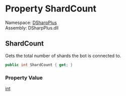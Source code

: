 # Property ShardCount

Namespace: [DSharpPlus](DSharpPlus.md)  
Assembly: DSharpPlus.dll

## <a id="DSharpPlus_DiscordClient_ShardCount"></a>ShardCount

Gets the total number of shards the bot is connected to.

```csharp
public int ShardCount { get; }
```

### Property Value

[int](https://learn.microsoft.com/dotnet/api/system.int32)

